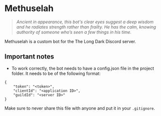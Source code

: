 # Methuselah

> *Ancient in appearance, this bot's clear eyes suggest a deep wisdom and he radiates strength rather than frailty. He has the calm, knowing authority of someone who’s seen a few things in his time.*

Methuselah is a custom bot for the The Long Dark Discord server.

## Important notes
- To work correctly, the bot needs to have a config.json file in the project folder. It needs to be of the following format:
```
{
	"token": "<token>",
	"clientId": "<application ID>",
	"guildId": "<server ID>"
}
```
Make sure to never share this file with anyone and put it in your `.gitignore`.
